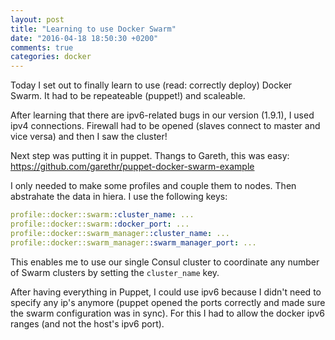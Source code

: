 ```yaml
---
layout: post
title: "Learning to use Docker Swarm"
date: "2016-04-18 18:50:30 +0200"
comments: true
categories: docker
---
```


Today I set out to finally learn to use (read: correctly deploy) Docker Swarm. It had to be repeateable (puppet!) and scaleable.

After learning that there are ipv6-related bugs in our version (1.9.1), I used ipv4 connections. Firewall had to be opened (slaves connect to master and vice versa) and then I saw the cluster!

Next step was putting it in puppet. Thangs to Gareth, this was easy: <https://github.com/garethr/puppet-docker-swarm-example>

I only needed to make some profiles and couple them to nodes. Then abstrahate the data in hiera. I use the following keys:

```yaml
profile::docker::swarm::cluster_name: ...
profile::docker::swarm::docker_port: ...
profile::docker::swarm_manager::cluster_name: ...
profile::docker::swarm_manager::swarm_manager_port: ...
```

This enables me to use our single Consul cluster to coordinate any number of Swarm clusters by setting the `cluster_name` key.

After having everything in Puppet, I could use ipv6 because I didn't need to specify any ip's anymore (puppet opened the ports correctly and made sure the swarm configuration was in sync). For this I had to allow the docker ipv6 ranges (and not the host's ipv6 port).

